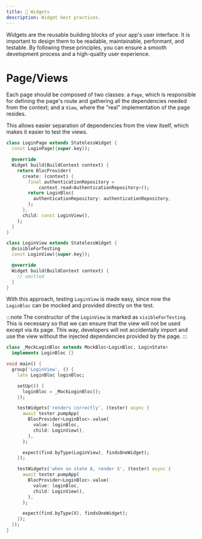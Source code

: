 ```yaml
---
title: 🧩 Widgets
description: Widget best practices.
---
```


Widgets are the reusable building blocks of your app's user interface. It is important to design them to be readable, maintainable, performant, and testable. By following these principles, you can ensure a smooth development process and a high-quality user experience.

# Page/Views

Each page should be composed of two classes: a `Page`, which is responsible for defining the page's route and gathering all the dependencies needed from the context; and a `View`, where the "real" implementation of the page resides.

This allows easier separation of dependencies from the view itself, which makes it easier to test the views.

```dart
class LoginPage extends StatelessWidget {
  const LoginPage({super.key});

  @override
  Widget build(BuildContext context) {
    return BlocProvider(
      create: (context) {
        final authenticationRepository =
            context.read<AuthenticationRepository>();
        return LoginBloc(
          authenticationRepository: authenticationRepository,
        );
      },
      child: const LoginView(),
    );
  }
}

class LoginView extends StatelessWidget {
  @visibleForTesting
  const LoginView({super.key});

  @override
  Widget build(BuildContext context) {
    // omitted
  }
}
```

With this approach, testing `LoginView` is made easy, since now the `LoginBloc` can be mocked and provided directly on the test.

:::note
The constructor of the `LoginView` is marked as `visibleForTesting`. This is necessary so that we can ensure that the view will not be used except via its page. This way, developers will not accidentally import and use the view without the injected dependencies provided by the page.
:::

```dart
class _MockLoginBloc extends MockBloc<LoginBloc, LoginState>
  implements LoginBloc {}

void main() {
  group('LoginView', () {
    late LoginBloc loginBloc;

    setUp(() {
      loginBloc = _MockLoginBloc();
    });

    testWidgets('renders correctly', (tester) async {
      await tester.pumpApp(
        BlocProvider<LoginBloc>.value(
          value: loginBloc,
          child: LoginView(),
        ),
      );

      expect(find.byType(LoginView), findsOneWidget);
    });

    testWidgets('when on state A, render X', (tester) async {
      await tester.pumpApp(
        BlocProvider<LoginBloc>.value(
          value: loginBloc,
          child: LoginView(),
        ),
      );

      expect(find.byType(X), findsOneWidget);
    });
  });
}
```
